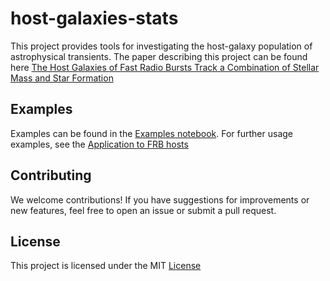 # host-galaxies-stats

This project provides tools for investigating the host-galaxy population of astrophysical transients.
The paper describing this project can be found here [The Host Galaxies of Fast Radio Bursts Track a Combination of Stellar Mass and Star Formation](?)

## Examples

Examples can be found in the [Examples notebook](examples.ipynb). 
For further usage examples, see the [Application to FRB hosts](frb_hosts_stats.ipynb)

## Contributing
We welcome contributions! If you have suggestions for improvements or new features, feel free to open an issue or submit a pull request.

## License
This project is licensed under the MIT [License](LICENSE)
